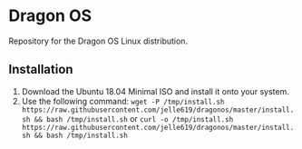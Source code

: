 # Dragon OS
Repository for the Dragon OS Linux distribution.

## Installation
1. Download the Ubuntu 18.04 Minimal ISO and install it onto your system.
2. Use the following command: ``wget -P /tmp/install.sh https://raw.githubusercontent.com/jelle619/dragonos/master/install.sh && bash /tmp/install.sh`` or ``curl -o /tmp/install.sh https://raw.githubusercontent.com/jelle619/dragonos/master/install.sh && bash /tmp/install.sh``
